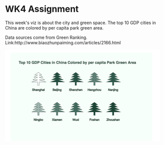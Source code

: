 <h1>WK4 Assignment</h1>

<p>This week's viz is about the city and green space. The top 10 GDP cities in China are colored by per capita park green area. </p>

<p>Data sources come from Green Ranking. Link:http://www.biaozhunpaiming.com/articles/2166.html</p>

![Alt text](https://github.com/mingqirui2018/-Mingqi-Rui--ProgVisFA20/blob/main/WK4-projects/WK4_screenshot.png)
